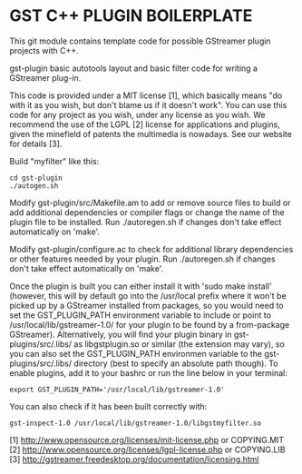 # GST C++ PLUGIN BOILERPLATE

This git module contains template code for possible GStreamer plugin projects
with C++.

gst-plugin
	basic autotools layout and basic filter code for writing a
	GStreamer plug-in.

This code is provided under a MIT license [1], which basically means "do
with it as you wish, but don't blame us if it doesn't work". You can use
this code for any project as you wish, under any license as you wish. We
recommend the use of the LGPL [2] license for applications and plugins,
given the minefield of patents the multimedia is nowadays. See our website
for details [3].

Build "myfilter" like this:

    cd gst-plugin
    ./autogen.sh

Modify gst-plugin/src/Makefile.am to add or remove source files to build or
add additional dependencies or compiler flags or change the name of the
plugin file to be installed. Run ./autoregen.sh if changes don't take effect
automatically on 'make'.

Modify gst-plugin/configure.ac to check for additional library dependencies
or other features needed by your plugin. Run ./autoregen.sh if changes don't
take effect automatically on 'make'.

Once the plugin is built you can either install it with 'sudo make install'
(however, this will by default go into the /usr/local prefix where it won't
be picked up by a GStreamer installed from packages, so you would need to
set the GST_PLUGIN_PATH environment variable to include or point to
/usr/local/lib/gstreamer-1.0/ for your plugin to be found by a from-package
GStreamer). Alternatively, you will find your plugin binary in
gst-plugins/src/.libs/ as libgstplugin.so or similar (the extension may vary),
so you can also set the GST_PLUGIN_PATH environmen variable to the
gst-plugins/src/.libs/ directory (best to specify an absolute path though).
To enable plugins, add it to your bashrc or run the line below in your 
terminal:

    export GST_PLUGIN_PATH='/usr/local/lib/gstreamer-1.0'

You can also check if it has been built correctly with:

    gst-inspect-1.0 /usr/local/lib/gstreamer-1.0/libgstmyfilter.so


[1] http://www.opensource.org/licenses/mit-license.php or COPYING.MIT
[2] http://www.opensource.org/licenses/lgpl-license.php or COPYING.LIB
[3] http://gstreamer.freedesktop.org/documentation/licensing.html
